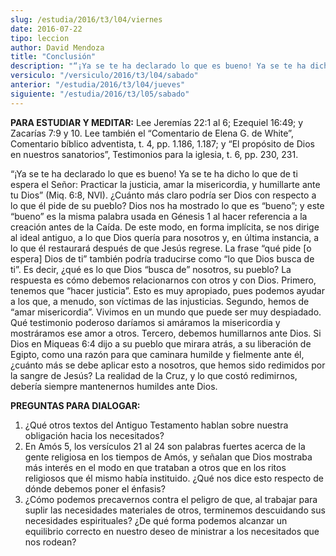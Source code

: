 ```yaml
---
slug: /estudia/2016/t3/l04/viernes
date: 2016-07-22
tipo: leccion
author: David Mendoza
title: "Conclusión"
description: "“¡Ya se te ha declarado lo que es bueno! Ya se te ha dicho lo que de ti espera  el Señor: Practicar la justicia, amar la misericordia, y humillarte ante tu  Dios” (Miq. 6:8, NVI). ¿Cuánto más claro podría ser Dios con respecto a lo  que él pide de su pueblo? Dios nos ha m..."
versiculo: "/versiculo/2016/t3/l04/sabado"
anterior: "/estudia/2016/t3/l04/jueves"
siguiente: "/estudia/2016/t3/l05/sabado"
---
```


**PARA ESTUDIAR Y MEDITAR:** Lee Jeremías 22:1 al 6; Ezequiel 16:49; y Zacarías 7:9 y 10. Lee también el “Comentario de Elena G. de White”, Comentario bíblico adventista, t. 4, pp. 1.186, 1.187; y “El propósito de Dios en nuestros sanatorios”, Testimonios para la iglesia, t. 6, pp. 230, 231.

“¡Ya se te ha declarado lo que es bueno! Ya se te ha dicho lo que de ti espera el Señor: Practicar la justicia, amar la misericordia, y humillarte ante tu Dios” (Miq. 6:8, NVI). ¿Cuánto más claro podría ser Dios con respecto a lo que él pide de su pueblo? Dios nos ha mostrado lo que es “bueno”; y este “bueno” es la misma palabra usada en Génesis 1 al hacer referencia a la creación antes de la Caída. De este modo, en forma implícita, se nos dirige al ideal antiguo, a lo que Dios quería para nosotros y, en última instancia, a lo que él restaurará después de que Jesús regrese. La frase “qué pide [o espera] Dios de ti” también podría traducirse como “lo que Dios busca de ti”. Es decir, ¿qué es lo que Dios “busca de” nosotros, su pueblo? La respuesta es cómo debemos relacionarnos con otros y con Dios. Primero, tenemos que “hacer justicia”. Esto es muy apropiado, pues podemos ayudar a los que, a menudo, son víctimas de las injusticias. Segundo, hemos de “amar misericordia”. Vivimos en un mundo que puede ser muy despiadado. Qué testimonio poderoso daríamos si amáramos la misericordia y mostráramos ese amor a otros. Tercero, debemos humillarnos ante Dios. Si Dios en Miqueas 6:4 dijo a su pueblo que mirara atrás, a su liberación de Egipto, como una razón para que caminara humilde y fielmente ante él, ¿cuánto más se debe aplicar esto a nosotros, que hemos sido redimidos por la sangre de Jesús? La realidad de la Cruz, y lo que costó redimirnos, debería siempre mantenernos humildes ante Dios.

**PREGUNTAS PARA DIALOGAR:**

1. ¿Qué otros textos del Antiguo Testamento hablan sobre nuestra obligación hacia los necesitados?
2. En Amós 5, los versículos 21 al 24 son palabras fuertes acerca de la gente religiosa en los tiempos de Amós, y señalan que Dios mostraba más interés en el modo en que trataban a otros que en los ritos religiosos que él mismo había instituido. ¿Qué nos dice esto respecto de dónde debemos poner el énfasis?
3. ¿Cómo podemos precavernos contra el peligro de que, al trabajar para suplir las necesidades materiales de otros, terminemos descuidando sus necesidades espirituales? ¿De qué forma podemos alcanzar un equilibrio correcto en nuestro deseo de ministrar a los necesitados que nos rodean?
